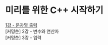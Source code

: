 # 미리를 위한 C++ 시작하기

[1강 - 문자열 출력](https://github.com/papamoomin/ForMiri/blob/master/contents/chap1.md)  
[커밍쑨] 2강 - 변수와 연산자  
[커밍쑨] 3강 - 입력  